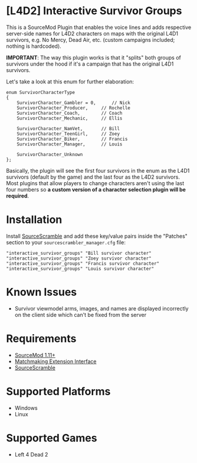 # [L4D2] Interactive Survivor Groups
This is a SourceMod Plugin that enables the voice lines and adds respective server-side names for L4D2 characters on maps with the original L4D1 survivors, e.g. No Mercy, Dead Air, etc. (custom campaigns included; nothing is hardcoded).

**IMPORTANT**: The way this plugin works is that it "splits" both groups of survivors under the hood if it's a campaign that has the original L4D1 survivors.

Let's take a look at this enum for further elaboration:
```
enum SurvivorCharacterType
{
	SurvivorCharacter_Gambler = 0,		// Nick
	SurvivorCharacter_Producer,		// Rochelle
	SurvivorCharacter_Coach,		// Coach
	SurvivorCharacter_Mechanic,		// Ellis

	SurvivorCharacter_NamVet,		// Bill
	SurvivorCharacter_TeenGirl,		// Zoey
	SurvivorCharacter_Biker,		// Francis
	SurvivorCharacter_Manager,		// Louis
	
	SurvivorCharacter_Unknown
};
```

Basically, the plugin will see the first four survivors in the enum as the L4D1 survivors (default by the game) and the last four as the L4D2 survivors. Most plugins that allow players to change characters aren't using the last four numbers so **a custom version of a character selection plugin will be required**.

# Installation
Install [SourceScramble](https://github.com/nosoop/SMExt-SourceScramble) and add these key/value pairs inside the "Patches" section to your `sourcescrambler_manager.cfg` file:
```
"interactive_survivor_groups" "Bill survivor character"
"interactive_survivor_groups" "Zoey survivor character"
"interactive_survivor_groups" "Francis survivor character"
"interactive_survivor_groups" "Louis survivor character"
```

# Known Issues
- Survivor viewmodel arms, images, and names are displayed incorrectly on the client side which can't be fixed from the server

# Requirements
- [SourceMod 1.11+](https://www.sourcemod.net/downloads.php?branch=stable)
- [Matchmaking Extension Interface](https://github.com/shqke/imatchext)
- [SourceScramble](https://github.com/nosoop/SMExt-SourceScramble)

# Supported Platforms
- Windows
- Linux

# Supported Games
- Left 4 Dead 2
